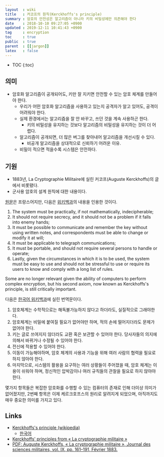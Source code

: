 ```yaml
---
layout  : wiki
title   : 커코프의 원칙(Kerckhoffs's principle)
summary : 암호의 안전성은 알고리즘이 아니라 키의 비밀성에만 의존해야 한다
date    : 2018-10-10 09:27:05 +0900
updated : 2019-12-11 10:41:43 +0900
tag     : encryption
toc     : true
public  : true
parent  : [[jargon]]
latex   : false
---
```

* TOC
{:toc}

## 의미

* 암호화 알고리즘이 공개되어도, 키만 잘 지키면 안전할 수 있는 암호 체계를 만들어야 한다.
    * 우리가 어떤 암호화 알고리즘을 사용하고 있는지 공격자가 알고 있어도, 공격이 어려워야 한다.
    * 실제 환경에서는 알고리즘을 잘 안 바꾸고, 쓰던 것을 계속 사용하곤 한다.
        * 키의 비밀성을 유지하는 것보다 알고리즘의 비밀성을 유지하는 것이 더 어렵다.
    * 알고리즘이 공개되면, 더 많은 버그를 찾아내어 알고리즘을 개선시킬 수 있다.
        * 비공개 알고리즘을 상대적으로 신뢰하기 어려운 이유.
    * 비밀이 적으면 적을수록 시스템은 안전하다.


## 기원

* 1883년, La Cryptographie Militaire에 실린 커코프(Auguste Kerckhoffs)의 글에서 비롯됐다.
* 군사용 암호의 설계 원칙에 대한 내용이다.

[원문][PDF]은 프랑스어지만, 다음은 [위키백과][WIKI]의 내용을 인용한 것이다.

>
1. The system must be practically, if not mathematically, indecipherable;
2. It should not require secrecy, and it should not be a problem if it falls into enemy hands;
3. It must be possible to communicate and remember the key without using written notes, and correspondents must be able to change or modify it at will;
4. It must be applicable to telegraph communications;
5. It must be portable, and should not require several persons to handle or operate;
6. Lastly, given the circumstances in which it is to be used, the system must be easy to use and should not be stressful to use or require its users to know and comply with a long list of rules.
>
Some are no longer relevant given the ability of computers to perform complex encryption, but his second axiom, now known as Kerckhoffs's principle, is still critically important.

다음은 [한국어 위키백과][KOREAN]에 실린 번역문이다.

>
1. 암호체계는 수학적으로는 해독불가능하지 않다고 하더라도, 실질적으로 그래야한다.
2. 암호체계는 비밀에 붙여질 필요가 없어야만 하며, 적의 손에 떨어지더라도 문제가 없어야 한다.
3. 키는 글로 쓰여지지 않더라도 교환 혹은 보관할 수 있어야 한다. 당사자들의 의지에 의해서 바뀌거나 수정될 수 있어야 한다.
4. 전신에 적용할 수 있어야 한다.
5. 이동이 가능해야하며, 암호 체계의 사용과 기능을 위해 여러 사람의 협력을 필요로 하지 않아야 한다.
6. 마지막으로, 시스템의 활용을 요구하는 여러 상황들이 주어졌을 때, 암호 체계는 이용이 쉬워야 하며, 정신적인 압박감이나 여러 규칙들의 관찰을 필요로 하지 않아야 한다.
>
몇가지 항목들은 복잡한 암호화를 수행할 수 있는 컴퓨터의 존재로 인해 더이상 의미가 없어졌지만, 2번째 항목은 이제 케르크호프스의 원리로 알려지게 되었으며, 아직까지도 매우 중요한 의미를 가지고 있다.


## Links

* [Kerckhoffs's principle (wikipedia)][WIKI]
    * [한국어][KOREAN]
* [Kerckhoffs' principles from « La cryptographie militaire »](http://petitcolas.net/kerckhoffs/index.html )
* [PDF: Auguste Kerckhoffs, « La cryptographie militaire », Journal des sciences militaires, vol. IX, pp. 161–191, Février 1883.][PDF]

[WIKI]: https://en.wikipedia.org/wiki/Kerckhoffs%27s_principle
[KOREAN]: https://ko.wikipedia.org/wiki/%EC%BC%80%EB%A5%B4%ED%81%AC%ED%98%B8%ED%94%84%EC%8A%A4%EC%9D%98_%EC%9B%90%EB%A6%AC
[PDF]: http://petitcolas.net/kerckhoffs/crypto_militaire_2.pdf

